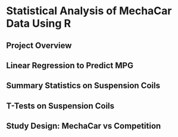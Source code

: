 # Statistical Analysis of MechaCar Data Using R
## Project Overview
## Linear Regression to Predict MPG
## Summary Statistics on Suspension Coils
## T-Tests on Suspension Coils
## Study Design: MechaCar vs Competition
